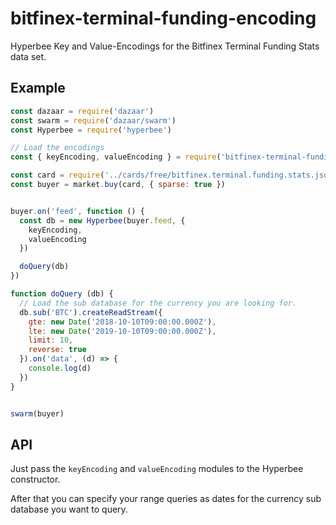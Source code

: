 # bitfinex-terminal-funding-encoding

Hyperbee Key and Value-Encodings for the Bitfinex Terminal Funding Stats data set.

## Example

```js
const dazaar = require('dazaar')
const swarm = require('dazaar/swarm')
const Hyperbee = require('hyperbee')

// Load the encodings
const { keyEncoding, valueEncoding } = require('bitfinex-terminal-funding-encoding')

const card = require('../cards/free/bitfinex.terminal.funding.stats.json')
const buyer = market.buy(card, { sparse: true })


buyer.on('feed', function () {
  const db = new Hyperbee(buyer.feed, {
    keyEncoding,
    valueEncoding
  })

  doQuery(db)
})

function doQuery (db) {
  // Load the sub database for the currency you are looking for.
  db.sub('BTC').createReadStream({
    gte: new Date('2018-10-10T09:00:00.000Z'),
    lte: new Date('2019-10-10T09:00:00.000Z'),
    limit: 10,
    reverse: true
  }).on('data', (d) => {
    console.log(d)
  })
}


swarm(buyer)
```

## API

Just pass the `keyEncoding` and `valueEncoding` modules to the Hyperbee constructor.

After that you can specify your range queries as dates for the currency sub database you want to query.
